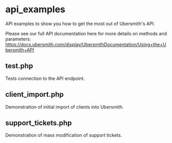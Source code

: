 # api_examples
API examples to show you how to get the most out of Ubersmith's API.

Please see our full API documentation here for more details on methods and parameters:
https://docs.ubersmith.com/display/UbersmithDocumentation/Using+the+Ubersmith+API

## test.php
Tests connection to the API endpoint.

## client_import.php
Demonstration of initial import of clients into Ubersmith.

## support_tickets.php
Demonstration of mass modification of support tickets.
